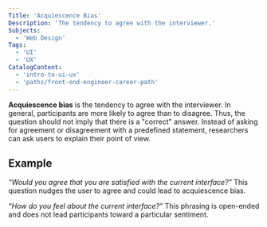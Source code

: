 ```yaml
---
Title: 'Acquiescence Bias'
Description: 'The tendency to agree with the interviewer.'
Subjects:
  - 'Web Design'
Tags:
  - 'UI'
  - 'UX'
CatalogContent:
  - 'intro-to-ui-ux'
  - 'paths/front-end-engineer-career-path'
---
```


**Acquiescence bias** is the tendency to agree with the interviewer. In general, participants are more likely to agree than to disagree. Thus, the question should not imply that there is a "correct" answer. Instead of asking for agreement or disagreement with a predefined statement, researchers can ask users to explain their point of view.

## Example

_“Would you agree that you are satisfied with the current interface?”_ This question nudges the user to agree and could lead to acquiescence bias.

_“How do you feel about the current interface?”_ This phrasing is open-ended and does not lead participants toward a particular sentiment.
